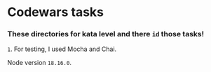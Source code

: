 # Codewars tasks

### These directories for kata level and there `id` those tasks!

`1`. For testing, I used Mocha and Chai.


Node version `18.16.0`.
